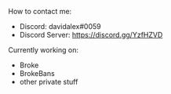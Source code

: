 How to contact me:
- Discord: davidalex#0059
- Discord Server: https://discord.gg/YzfHZVD

Currently working on:
- Broke
- BrokeBans
- other private stuff
